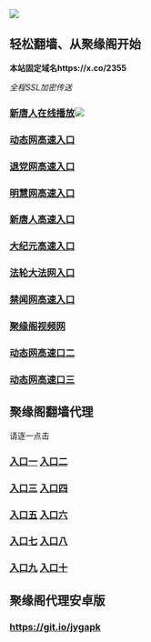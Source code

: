 
![](https://raw.githubusercontent.com/hao369/a/master/j.jpg)



## 轻松翻墙、从聚缘阁开始

**本站固定域名https://x.co/2355**

_全程SSL加密传送_

###  [新唐人在线播放](http://xtra.1jje.lvuk.cf)![](https://raw.githubusercontent.com/hao369/a/master/benzoutuijian.gif)

### [动态网高速入口](https://0dtjf6gvye.execute-api.ap-northeast-2.amazonaws.com/n/?id=2)

### [退党网高速入口](https://0dtjf6gvye.execute-api.ap-northeast-2.amazonaws.com/n/?id=8)

### [明慧网高速入口](https://0dtjf6gvye.execute-api.ap-northeast-2.amazonaws.com/n/?id=3)

### [新唐人高速入口](https://0dtjf6gvye.execute-api.ap-northeast-2.amazonaws.com/n/?id=5)

### [大纪元高速入口](https://0dtjf6gvye.execute-api.ap-northeast-2.amazonaws.com/n/?id=7)

### [法轮大法网入口](https://0dtjf6gvye.execute-api.ap-northeast-2.amazonaws.com/n/?id=15)

### [禁闻网高速入口](https://0dtjf6gvye.execute-api.ap-northeast-2.amazonaws.com/n/?id=16)

###  [聚缘阁视频网](http://tv.bihy.gq)



###  [动态网高速口二](https://x.co/ddg)

###  [动态网高速口三](https://x.co/ddf)



## 聚缘阁翻墙代理 

请逐一点击

### **[入口一](https://s3.amazonaws.com/dtw/jyg.html)** **[入口二](https://s3.ap-northeast-2.amazonaws.com/haojyg/jyg.html)**

### **[入口三](https://s3-ap-southeast-1.amazonaws.com/jyg4/jyg.html)**  **[入口四](https://s3-ap-northeast-1.amazonaws.com/jyg9/jyg.html)**

### **[入口五](https://s3.ap-south-1.amazonaws.com/jyg5/jyg.html)**  **[入口六](https://s3-us-west-2.amazonaws.com/jyg7/jyg.html)**


###  **[入口七](https://s3-us-west-1.amazonaws.com/jyg6/jyg.html)**  **[入口八](https://s3-eu-west-1.amazonaws.com/jyg8/jyg.html)**


###  **[入口九](https://s3.eu-central-1.amazonaws.com/jyg3/jyg.html)**  **[入口十](https://s3-ap-southeast-2.amazonaws.com/jyg1/jyg.html)**

##  聚缘阁代理安卓版

### https://git.io/jygapk


